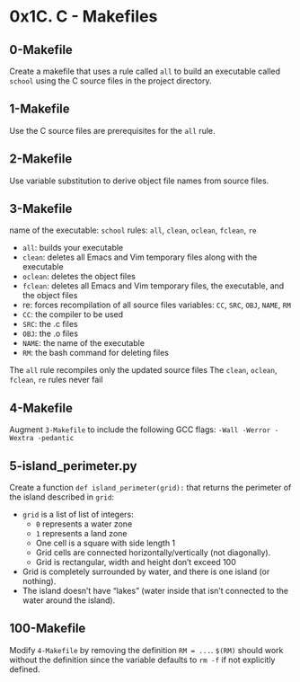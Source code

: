 # 0x1C. C - Makefiles

## 0-Makefile
Create a makefile that uses a rule called `all` to build an executable called `school` using the C source files in the project directory. 

## 1-Makefile
Use the C source files are prerequisites for the `all` rule.

## 2-Makefile
Use variable substitution to derive object file names from source files.

## 3-Makefile
name of the executable: `school`
rules: `all`, `clean`, `oclean`, `fclean`, `re`
- `all`: builds your executable
- `clean`: deletes all Emacs and Vim temporary files along with the executable
- `oclean`: deletes the object files
- `fclean`: deletes all Emacs and Vim temporary files, the executable, and the object files
- re: forces recompilation of all source files
variables: `CC`, `SRC`, `OBJ`, `NAME`, `RM`
- `CC`: the compiler to be used
- `SRC`: the .c files
- `OBJ`: the .o files
- `NAME`: the name of the executable
- `RM`: the bash command for deleting files

The `all` rule recompiles only the updated source files
The `clean`, `oclean`, `fclean`, `re` rules never fail

## 4-Makefile
Augment `3-Makefile` to include the following GCC flags: `-Wall -Werror -Wextra -pedantic`

## 5-island_perimeter.py
Create a function `def island_perimeter(grid):` that returns the perimeter of the island described in `grid`:
- `grid` is a list of list of integers:
   - `0` represents a water zone
   - `1` represents a land zone
   - One cell is a square with side length 1
   - Grid cells are connected horizontally/vertically (not diagonally).
   - Grid is rectangular, width and height don’t exceed 100
- Grid is completely surrounded by water, and there is one island (or nothing).
- The island doesn’t have “lakes” (water inside that isn’t connected to the water around the island).

## 100-Makefile
Modify `4-Makefile` by removing the definition `RM = ...`. `$(RM)` should work without the definition since the variable defaults to `rm -f` if not explicitly defined.
